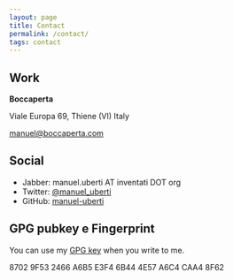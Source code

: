 ```yaml
---
layout: page
title: Contact
permalink: /contact/
tags: contact
---
```


Work
----

**Boccaperta**

Viale Europa 69, Thiene (VI)
Italy

[manuel@boccaperta.com](mailto:manuel@boccaperta.com)

Social
------

- Jabber: manuel.uberti AT inventati DOT org
- Twitter: [@manuel_uberti](https://twitter.com/manuel_uberti)
- GitHub: [manuel-uberti](https://github.com/manuel-uberti)

GPG pubkey e Fingerprint
------------------------

You can use my [GPG key](https://github.com/manuel-uberti/manuel-uberti.github.io/blob/master/pubkey.asc)
when you write to me.

8702 9F53 2466 A6B5 E3F4 6B44 4E57 A6C4 CAA4 8F62
